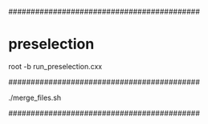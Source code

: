 ###########################################

# preselection

root -b run_preselection.cxx

###########################################

./merge_files.sh

###########################################


